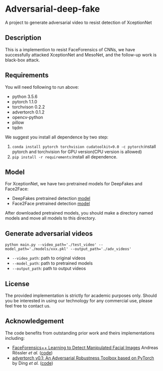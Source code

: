 # Adversarial-deep-fake
A project to generate adversarial video to resist detection of XceptionNet
## Description
This is a implemention to resist FaceForensics of CNNs, we have successfully attacked XceptionNet and MesoNet, 
and the follow-up work is black-box attack.
## Requirements
You will need following to run above:
* python 3.5.6
* pytorch 1.1.0
* torchvison 0.2.2
* advertorch 0.1.2
* opencv-python
* pillow
* tqdm

We suggest you install all dependence by two step:
1. `conda install pytorch torchvision cudatoolkit=9.0 -c pytorch`:install pytorch and torchvision for GPU version(CPU version is allowed)
2. `pip install -r requirements`:install all dependence.
## Model
For XceptionNet, we have two pretrained models for DeepFakes and Face2Face:
* DeepFakes pretrained detection [model](https://drive.google.com/open?id=1vX4rE1zpTQxZYP7ZnrxMu0fbLeuNUmmZ)
* Face2Face pretrained detection [model](https://drive.google.com/open?id=1yp3N-_HXL_MkgWLUpvmDfbfng3XI2pvw)

After downloaded pretrained models, you should make a directory named models and move all models to this directory.

## Generate adversarial videos
`python main.py --video_path='./test_video' --model_path='./models/xxx.pkl' --output_path='./adv_videos'`
* `--video_path`: path to original videos
* `--model_path`: path to pretrained models
* `--output_path`: path to output videos

## License
The provided implementation is strictly for academic purposes only. Should you be interested in using our technology for any commercial use, 
please feel free to contact us.

## Acknowledgement
The code benefits from outstanding prior work and theirs implementations including:
- [FaceForensics++ Learning to Detect Manipulated Facial Images](https://arxiv.org/pdf/1901.08971.pdf) 
Andreas Rössler *et al.* ([code](https://github.com/ondyari/FaceForensics))
- [advertorch v0.1: An Adversarial Robustness Toolbox based on PyTorch](https://arxiv.org/pdf/1902.07623v1.pdf) 
by Ding *et al.* ([code](https://github.com/BorealisAI/advertorch)) 
